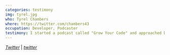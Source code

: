```yaml
---
categories: testimony
img: tyrel.jpg
who: Tyrel Chambers
where: https://twitter.com/chambers43
occupation: Developer, Podcaster
testimony: I started a podcast called "Grow Your Code" and approached Darian about making me some branding. Working with Darian has been and continues to be an absolute delight. He is courteous, professional, respectful, and he responds very quickly to messages, questions, and design revisions. Darian has the professionalism you need to help develop an amazing brand. His thorough process will make sure you get the best branding possible.
---
```

<a href="https://twitter.com/growyourcode" target="_blank"><i class="fa fa-twitter"><span class="hidden">Twitter</span></i></a> &#124; <a href="http://keyspark.io" target="_blank"><i class="fa fa-globe"><span class="hidden">twitter</span></i></a>
